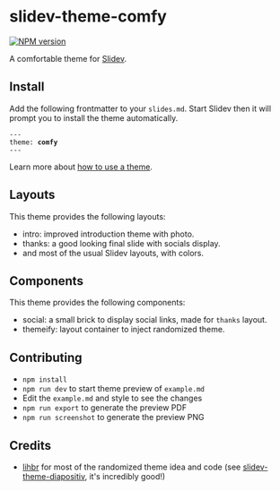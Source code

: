 # slidev-theme-comfy

[![NPM version](https://img.shields.io/npm/v/slidev-theme-comfy?color=3AB9D4&label=)](https://www.npmjs.com/package/slidev-theme-comfy)

A comfortable theme for [Slidev](https://github.com/slidevjs/slidev).

## Install

Add the following frontmatter to your `slides.md`. Start Slidev then it will prompt you to install the theme automatically.

<pre><code>---
theme: <b>comfy</b>
---</code></pre>

Learn more about [how to use a theme](https://sli.dev/themes/use).

## Layouts

This theme provides the following layouts:

- intro: improved introduction theme with photo.
- thanks: a good looking final slide with socials display.
- and most of the usual Slidev layouts, with colors.

## Components

This theme provides the following components:

- social: a small brick to display social links, made for `thanks` layout.
- themeify: layout container to inject randomized theme.

## Contributing

- `npm install`
- `npm run dev` to start theme preview of `example.md`
- Edit the `example.md` and style to see the changes
- `npm run export` to generate the preview PDF
- `npm run screenshot` to generate the preview PNG

## Credits

- [lihbr](https://github.com/lihbr/) for most of the randomized theme idea and code (see [slidev-theme-diapositiv](https://github.com/lihbr/slidev-theme-diapositiv), it's incredibly good!)
